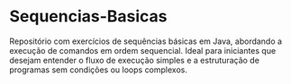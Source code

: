 # Sequencias-Basicas
Repositório com exercícios de sequências básicas em Java, abordando a execução de comandos em ordem sequencial. Ideal para iniciantes que desejam entender o fluxo de execução simples e a estruturação de programas sem condições ou loops complexos.
